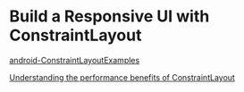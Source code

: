 # Build a Responsive UI with ConstraintLayout

[android-ConstraintLayoutExamples](https://github.com/googlesamples/android-ConstraintLayoutExamples)

[Understanding the performance benefits of ConstraintLayout](https://android-developers.googleblog.com/2017/08/understanding-performance-benefits-of.html)
